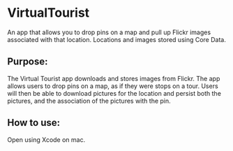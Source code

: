 # VirtualTourist
An app that allows you to drop pins on a map and pull up Flickr images associated with that location. Locations and images stored using Core Data.

## Purpose:
The Virtual Tourist app downloads and stores images from Flickr. The app allows users to drop pins on a map, as if they were stops on a tour. Users will then be able to download pictures for the location and persist both the pictures, and the association of the pictures with the pin.

## How to use:
Open using Xcode on mac.
